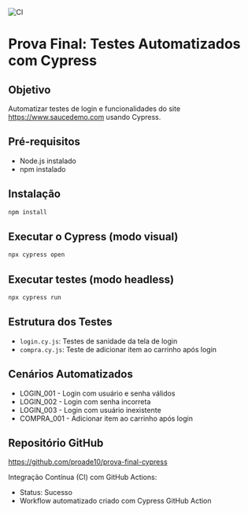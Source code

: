 ![CI](https://github.com/proade10/prova-final-cypress/actions/workflows/ci.yml/badge.svg)



# Prova Final: Testes Automatizados com Cypress

## Objetivo
Automatizar testes de login e funcionalidades do site https://www.saucedemo.com usando Cypress.

## Pré-requisitos
- Node.js instalado
- npm instalado

## Instalação
```bash
npm install
```

## Executar o Cypress (modo visual)
```bash
npx cypress open
```

## Executar testes (modo headless)
```bash
npx cypress run
```

## Estrutura dos Testes
- `login.cy.js`: Testes de sanidade da tela de login
- `compra.cy.js`: Teste de adicionar item ao carrinho após login


## Cenários Automatizados
- LOGIN_001 - Login com usuário e senha válidos  
- LOGIN_002 - Login com senha incorreta  
- LOGIN_003 - Login com usuário inexistente  
- COMPRA_001 - Adicionar item ao carrinho após login


## Repositório GitHub
https://github.com/proade10/prova-final-cypress

Integração Contínua (CI) com GitHub Actions:
- Status: Sucesso
- Workflow automatizado criado com Cypress GitHub Action
